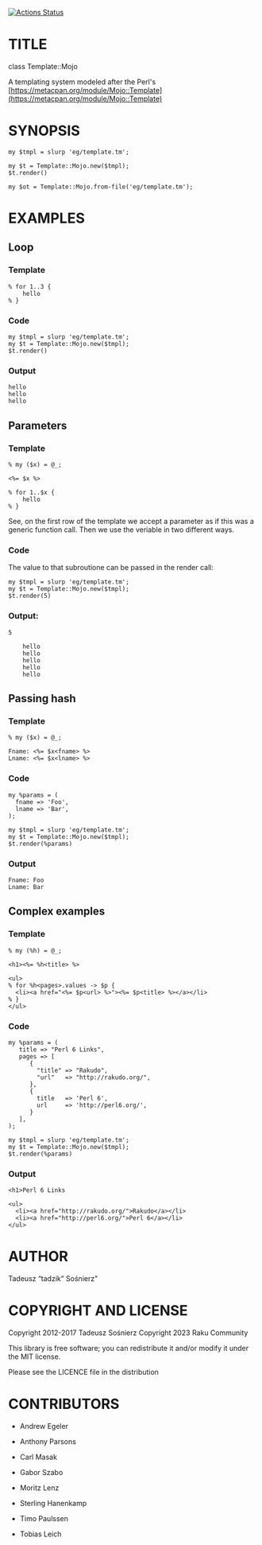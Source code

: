 [![Actions Status](https://github.com/raku-community-modules/Template-Mojo/actions/workflows/test.yml/badge.svg)](https://github.com/raku-community-modules/Template-Mojo/actions)

TITLE
=====

class Template::Mojo

A templating system modeled after the Perl's [https://metacpan.org/module/Mojo::Template](https://metacpan.org/module/Mojo::Template)

SYNOPSIS
========

    my $tmpl = slurp 'eg/template.tm';

    my $t = Template::Mojo.new($tmpl);
    $t.render()

    my $ot = Template::Mojo.from-file('eg/template.tm');

EXAMPLES
========

Loop
----

### Template

    % for 1..3 {
        hello
    % }

### Code

    my $tmpl = slurp 'eg/template.tm';
    my $t = Template::Mojo.new($tmpl);
    $t.render()

### Output

    hello
    hello
    hello

Parameters
----------

### Template

    % my ($x) = @_;

    <%= $x %>

    % for 1..$x {
        hello
    % }

See, on the first row of the template we accept a parameter as if this was a generic function call. Then we use the veriable in two different ways.

### Code

The value to that subroutione can be passed in the render call:

    my $tmpl = slurp 'eg/template.tm';
    my $t = Template::Mojo.new($tmpl);
    $t.render(5)

### Output:

    5

        hello
        hello
        hello
        hello
        hello

Passing hash
------------

### Template

    % my ($x) = @_;

    Fname: <%= $x<fname> %>
    Lname: <%= $x<lname> %>

### Code

    my %params = (
      fname => 'Foo',
      lname => 'Bar',
    );

    my $tmpl = slurp 'eg/template.tm';
    my $t = Template::Mojo.new($tmpl);
    $t.render(%params)

### Output

    Fname: Foo
    Lname: Bar

Complex examples
----------------

### Template

    % my (%h) = @_;

    <h1><%= %h<title> %>

    <ul>
    % for %h<pages>.values -> $p {
      <li><a href="<%= $p<url> %>"><%= $p<title> %></a></li>
    % }
    </ul>

### Code

    my %params = (
       title => "Perl 6 Links",
       pages => [
          {
            "title" => "Rakudo",
            "url"   => "http://rakudo.org/",
          },
          {
            title   => 'Perl 6',
            url     => 'http://perl6.org/',
          }
       ],
    );

    my $tmpl = slurp 'eg/template.tm';
    my $t = Template::Mojo.new($tmpl);
    $t.render(%params)

### Output

    <h1>Perl 6 Links

    <ul>
      <li><a href="http://rakudo.org/">Rakudo</a></li>
      <li><a href="http://perl6.org/">Perl 6</a></li>
    </ul>

AUTHOR
======

Tadeusz “tadzik” Sośnierz"

COPYRIGHT AND LICENSE
=====================

Copyright 2012-2017 Tadeusz Sośnierz Copyright 2023 Raku Community

This library is free software; you can redistribute it and/or modify it under the MIT license.

Please see the LICENCE file in the distribution

CONTRIBUTORS
============

  * Andrew Egeler

  * Anthony Parsons

  * Carl Masak

  * Gabor Szabo

  * Moritz Lenz

  * Sterling Hanenkamp

  * Timo Paulssen

  * Tobias Leich

